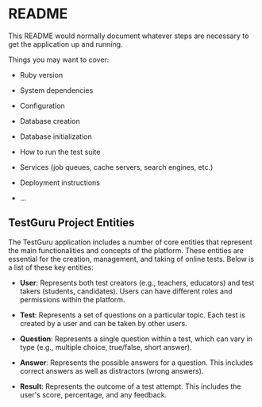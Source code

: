 # README

This README would normally document whatever steps are necessary to get the
application up and running.

Things you may want to cover:

* Ruby version

* System dependencies

* Configuration

* Database creation

* Database initialization

* How to run the test suite

* Services (job queues, cache servers, search engines, etc.)

* Deployment instructions

* ...


## TestGuru Project Entities
The TestGuru application includes a number of core entities that represent the main functionalities and concepts of the platform. These entities are essential for the creation, management, and taking of online tests. Below is a list of these key entities:

- **User**: Represents both test creators (e.g., teachers, educators) and test takers (students, candidates). Users can have different roles and permissions within the platform.

- **Test**: Represents a set of questions on a particular topic. Each test is created by a user and can be taken by other users.

- **Question**: Represents a single question within a test, which can vary in type (e.g., multiple choice, true/false, short answer).

- **Answer**: Represents the possible answers for a question. This includes correct answers as well as distractors (wrong answers).
- **Result**: Represents the outcome of a test attempt. This includes the user's score, percentage, and any feedback.